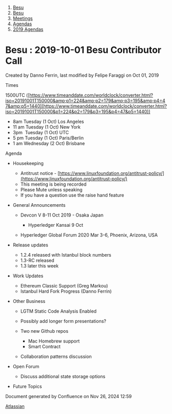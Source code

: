 1. [Besu](index.html)
2. [Besu](Besu_22151173.html)
3. [Meetings](Meetings_22153838.html)
4. [Agendas](Agendas_22153868.html)
5. [2019 Agendas](2019-Agendas_22153871.html)

# Besu : 2019-10-01 Besu Contributor Call

Created by Danno Ferrin, last modified by Felipe Faraggi on Oct 01, 2019

Times 

1500UTC ([https://www.timeanddate.com/worldclock/converter.html?iso=20191001T150000&amp;p1=224&amp;p2=179&amp;p3=195&amp;p4=47&amp;p5=1440](https://www.timeanddate.com/worldclock/converter.html?iso=20191001T150000&p1=224&p2=179&p3=195&p4=47&p5=1440))

- 8am Tuesday (1 Oct) Los Angeles
- 11 am Tuesday (1 Oct) New York
- 3pm  Tuesday (1 Oct) UTC
- 5 pm Tuesday (1 Oct) Paris/Berlin
- 1 am Wednesday (2 Oct) Brisbane

Agenda

- Housekeeping
  
  - Antitrust notice - [https://www.linuxfoundation.org/antitrust-policy/](https://www.linuxfoundation.org/antitrust-policy/)
  - This meeting is being recorded
  - Please Mute unless speaking
  - If you have a question use the raise hand feature
- General Announcements
  
  - Devcon V 8-11 Oct 2019 - Osaka Japan
    
    - Hyperledger Kansai 9 Oct
  - Hyperledger Global Forum 2020 Mar 3-6, Phoenix, Arizona, USA
- Release updates
  
  - 1.2.4 released with Istanbul block numbers
  - 1.3-RC released
  - 1.3 later this week
- Work Updates
  
  - Ethereum Classic Support (Greg Markou)
  - Istanbul Hard Fork Progress (Danno Ferrin)
- Other Business
  
  - LGTM Static Code Analysis Enabled
  - Possibly add longer form presentations?
  - Two new Github repos
    
    - Mac Homebrew support
    - Smart Contract
  - Collaboration patterns discussion
- Open Forum
  
  - Discuss additional state storage options
- Future Topics

Document generated by Confluence on Nov 26, 2024 12:59

[Atlassian](http://www.atlassian.com/)
